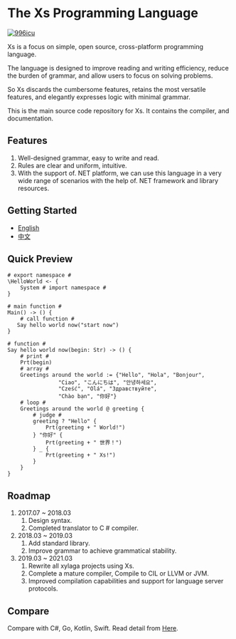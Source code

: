 # The Xs Programming Language
<p>
  <a href="https://github.com/996icu/996.ICU/blob/master/LICENSE_CN">
    <img alt="996icu" src="https://img.shields.io/badge/license-NPL%20%28The%20996%20Prohibited%20License%29-blue.svg">
  </a>
</p>

Xs is a focus on simple, open source, cross-platform programming language.

The language is designed to improve reading and writing efficiency, reduce the burden of grammar, and allow users to focus on solving problems.

So Xs discards the cumbersome features, retains the most versatile features, and elegantly expresses logic with minimal grammar.

This is the main source code repository for Xs. It contains the compiler, and documentation.
## Features
1. Well-designed grammar, easy to write and read.
1. Rules are clear and uniform, intuitive.
1. With the support of. NET platform, we can use this language in a very wide range of scenarios with the help of. NET framework and library resources.

## Getting Started
- [English](./book-en/introduction.md)
- [中文](./book-zh/introduction.md)

## Quick Preview
```
# export namespace #
\HelloWorld <- {
    System # import namespace #
}

# main function #
Main() -> () {
    # call function #
   Say hello world now("start now")
}

# function #
Say hello world now(begin: Str) -> () {
    # print #
    Prt(begin)
    # array #
    Greetings around the world := {"Hello", "Hola", "Bonjour",
                "Ciao", "こんにちは", "안녕하세요",
                "Cześć", "Olá", "Здравствуйте",
                "Chào bạn", "你好"}
    # loop #
    Greetings around the world @ greeting {
        # judge #
        greeting ? "Hello" {
            Prt(greeting + " World!")
        } "你好" {
            Prt(greeting + " 世界！")
        } _ {
            Prt(greeting + " Xs!")
        }
    }
}
```
## Roadmap
1. 2017.07 ~ 2018.03 
    1. Design syntax.
    1. Completed translator to C # compiler.
1. 2018.03 ~ 2019.03
    1. Add standard library.
    1. Improve grammar to achieve grammatical stability.
1. 2019.03 ~ 2021.03
    1. Rewrite all xylaga projects using Xs.
    1. Complete a mature compiler, Compile to CIL or LLVM or JVM.
    1. Improved compilation capabilities and support for language server protocols.
## Compare
Compare with C#, Go, Kotlin, Swift.
Read detail from [Here](./Compare.md).  
